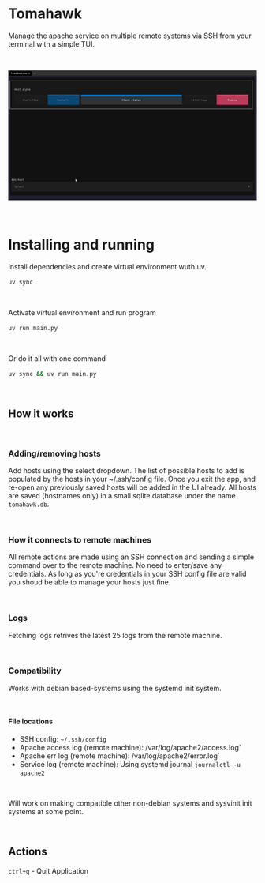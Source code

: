 # Tomahawk
Manage the apache service on multiple remote systems via SSH from your terminal with a simple TUI.

<br />

![demo](assets/tomahawk_demo.gif)

<br />

# Installing and running

Install dependencies and create virtual environment wuth uv.
```bash
uv sync
```

<br />

Activate virtual environment and run program
```bash
uv run main.py
```

<br />

Or do it all with one command
```bash
uv sync && uv run main.py
```

<br />

## How it works  

<br />

### Adding/removing hosts  
Add hosts using the select dropdown. The list of possible hosts to add is populated by the hosts in your ~/.ssh/config file.
Once you exit the app, and re-open any previously saved hosts will be added in the UI already.
All hosts are saved (hostnames only) in a small sqlite database under the name `tomahawk.db`.

<br />

### How it connects to remote machines  
All remote actions are made using an SSH connection and sending a simple command over to the remote machine.
No need to enter/save any credentials. As long as you're credentials in your SSH config file are valid you shoud be able to manage your hosts just fine.

<br />

### Logs  
Fetching logs retrives the latest 25 logs from the remote machine.

<br />

### Compatibility  
Works with debian based-systems using the systemd init system.

<br />

#### File locations  
- SSH config: `~/.ssh/config`
- Apache access log (remote machine): /var/log/apache2/access.log`
- Apache err log (remote machine): /var/log/apache2/error.log`
- Service log (remote machine): Using systemd journal `journalctl -u apache2`

<br />
   
Will work on making compatible other non-debian systems and sysvinit init systems at some point.

<br />

## Actions
`ctrl+q` - Quit Application
